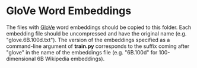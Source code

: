 GloVe Word Embeddings
=====================

The files with [GloVe](https://nlp.stanford.edu/projects/glove/) word embeddings should be copied to this folder. Each embedding file should be uncompressed and have the original name (e.g. "glove.6B.100d.txt"). The version of the embeddings specified as a command-line argument of **train.py** corresponds to the suffix coming after "glove" in the name of the embeddings file (e.g. "6B.100d" for 100-dimensional 6B Wikipedia embeddings).
